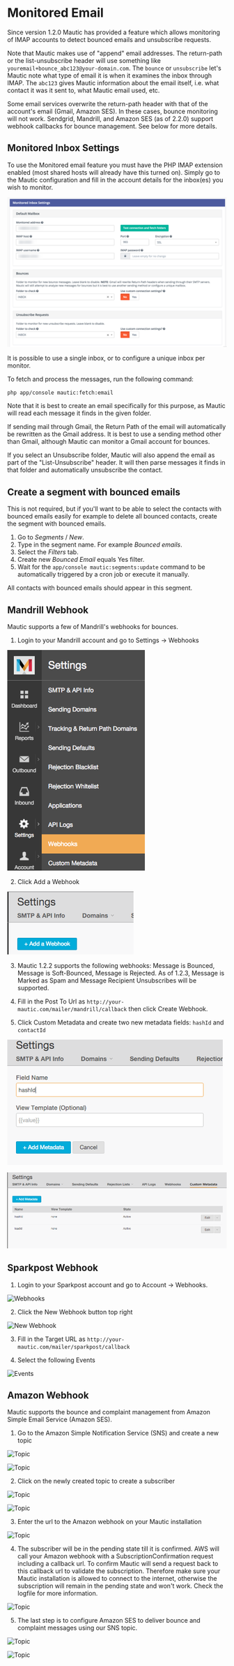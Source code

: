 # Monitored Email
Since version 1.2.0 Mautic has provided a feature which allows monitoring of IMAP accounts to detect bounced emails and unsubscribe requests.

Note that Mautic makes use of "append" email addresses. The return-path or the list-unsubscribe header will use something like `youremail+bounce_abc123@your-domain.com`. The `bounce` or `unsubscribe` let's Mautic note what type of email it is when it examines the inbox through IMAP. The `abc123` gives Mautic information about the email itself, i.e. what contact it was it sent to, what Mautic email used, etc. 

Some email services overwrite the return-path header with that of the account's email (Gmail, Amazon SES). In these cases, bounce monitoring will not work. Sendgrid, Mandrill, and Amazon SES (as of 2.2.0) support webhook callbacks for bounce management. See below for more details. 

## Monitored Inbox Settings
To use the Monitored email feature you must have the PHP IMAP extension enabled (most shared hosts will already have this turned on).  Simply go to the Mautic configuration and fill in the account details for the inbox(es) you wish to monitor.

![Monitored inbox settings](/emails/media/asset-monitored-inbox-settings.png "Monitored inbox settings")

It is possible to use a single inbox, or to configure a unique inbox per monitor.

To fetch and process the messages, run the following command:

```
php app/console mautic:fetch:email
```

Note that it is best to create an email specifically for this purpose, as Mautic will read each message it finds in the given folder. 

If sending mail through Gmail, the Return Path of the email will automatically be rewritten as the Gmail address. It is best to use a sending method other than Gmail, although Mautic can monitor a Gmail account for bounces.

If you select an Unsubscribe folder, Mautic will also append the email as part of the "List-Unsubscribe" header. It will then parse messages it finds in that folder and automatically unsubscribe the contact.

## Create a segment with bounced emails

This is not required, but if you'll want to be able to select the contacts with bounced emails easily for example to delete all bounced contacts, create the segment with bounced emails.

1. Go to *Segments* / *New*.
2. Type in the segment name. For example *Bounced emails*.
3. Select the *Filters* tab.
4. Create new *Bounced Email* equals Yes filter.
5. Wait for the `app/console mautic:segments:update` command to be automatically triggered by a cron job or execute it manually.

All contacts with bounced emails should appear in this segment.

## Mandrill Webhook

Mautic supports a few of Mandrill's webhooks for bounces.  

1) Login to your Mandrill account and go to Settings -> Webhooks

![Webhooks](/emails/media/mandrill_webhook_1.png "Mandrill webhooks")
 
2) Click Add a Webhook
 
![Add Webhook](/emails/media/mandrill_webhook_2.png "Add webhook")

3) Mautic 1.2.2 supports the following webhooks: Message is Bounced, Message is Soft-Bounced, Message is Rejected.  As of 1.2.3, Message is Marked as Spam and Message Recipient Unsubscribes will be supported.

4) Fill in the Post To Url as `http://your-mautic.com/mailer/mandrill/callback` then click Create Webhook. 

5) Click Custom Metadata and create two new metadata fields: `hashId` and `contactId`

![Add metadata](/emails/media/mandrill_webhook_5.png "Add metadata")

![Add metadata](/emails/media/mandrill_webhook_4.png "Add metadata")

## Sparkpost Webhook

1) Login to your Sparkpost account and go to Account -> Webhooks.

![Webhooks](/emails/media/sparkpost_webhook_1.png "Sparkpost webhooks")

2) Click the New Webhook button top right

![New Webhook](/emails/media/sparkpost_webhook_2.png "New webhook")

3) Fill in the Target URL as `http://your-mautic.com/mailer/sparkpost/callback`

4) Select the following Events

![Events](/emails/media/sparkpost_webhook_3.png "Events")

## Amazon Webhook
Mautic supports the bounce and complaint management from Amazon Simple Email Service (Amazon SES).

1) Go to the Amazon Simple Notification Service (SNS) and create a new topic

![Topic](/emails/media/amazon_webhook_1.png "Create topic")

![Topic](/emails/media/amazon_webhook_2.png "Name your topic")

2) Click on the newly created topic to create a subscriber

![Topic](/emails/media/amazon_webhook_3.png "Go to the topic")

![Topic](/emails/media/amazon_webhook_4.png "New subscriber")

3) Enter the url to the Amazon webhook on your Mautic installation

![Topic](/emails/media/amazon_webhook_5.png "Enter url to Mautic")

4) The subscriber will be in the pending state till it is confirmed. AWS will call your Amazon webhook with a SubscriptionConfirmation request including a callback url. To confirm Mautic will send a request back to this callback url to validate the subscription. Therefore make sure your Mautic installation is allowed to connect to the internet, otherwise the subscription will remain in the pending state and won't work. Check the logfile for more information.

![Topic](/emails/media/amazon_webhook_6.png "Confirmation pending")

5) The last step is to configure Amazon SES to deliver bounce and complaint messages using our SNS topic.

![Topic](/emails/media/amazon_webhook_7.png "Configure Amazon SES")

![Topic](/emails/media/amazon_webhook_8.png "Select SNS topic")


